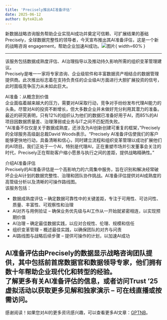 ```yaml
---
title: 'Precisely推出AI准备评估'
date: 2025-06-12
author: ByteAILab
---
```


新数据战略咨询服务帮助企业实现AI成功并奠定可信赖、可扩展结果的基础  
Precisely，全球数据完整性的领导者，今天宣布推出其AI准备评估，这是一个新的战略咨询 engagement，帮助企业加速AI成功。![图片](https://ai-techpark.com/wp-content/uploads/Precisely-1.jpg){ width=60% }

---
该服务包括数据成熟度评估、AI治理指导以及推动持久影响所需的组织变革管理建议。  
Precisely是唯一一家将专家咨询、企业级软件和丰富数据资产相结合的数据管理提供商。此次推出标志着在支持负责任的企业级AI方面进行大胆扩展投资的信号，此时面临竞争压力从未如此巨大。  

AI准备：从概念到价值  
企业面临着越来越大的压力，需要对AI采取行动，竞争对手纷纷发布代理AI能力的头条。尽管对AI的投资不断增长，但大多数企业并未做好充分利用其潜力的准备。最近的研究表明，只有12%的组织认为他们的数据已准备好用于AI，而85%的AI项目因数据质量差、治理薄弱或业务与IT之间不匹配而失败。  
“AI准备不仅仅是关于数据成熟度，还涉及为AI创新创建可重复的框架，”Precisely的全球服务高级副总裁David Woods表示。“Precisely AI准备评估使我们的客户能够更快地行动，具备清晰和信心，同时建立流程和组织变革管理以成功扩展他们的AI项目。我们正处于一个AI，特别是代理AI，正在重塑市场并引发董事会关注的时代，Precisely正在帮助客户缩小愿景与执行之间的差距，提供战略精确性。”  

介绍AI准备评估  
Precisely的AI准备评估是一个高影响力的六周集中服务，旨在识别和解决经常破坏企业AI计划的数据完整性、治理和团队协作挑战。AI准备评估提供对AI成熟度的高管级分析以及清晰的可操作路线图。  
该服务包括：

- 数据成熟度评估 – 确定数据可靠性中的关键差距，专注于可用性、可访问性、质量、丰富性、可观察性和治理
- AI对齐与用例验证 – 确保业务优先级与AI工作从一开始就紧密相连，以实现预期价值
- AI治理 – 确定最佳数据实践，以应对合规性、伦理、规模和信任
- 组织变革管理 – 概述最佳实践，以确保团队的对齐与问责
- AI路线图与战略后续步骤 – 提供可操作的计划，以加速AI成功

AI准备评估由Precisely的数据显示战略咨询团队提供，其中包括前首席数据官和数据领导专家，他们拥有数十年帮助企业现代化和转型的经验。  
了解更多有关AI准备评估的信息，或者访问Trust ’25虚拟活动以获取更多见解和独家演示 – 可在线直播或按需访问。
---
感谢阅读！如果您对AI的更多资讯感兴趣，可以查看更多AI文章：[GPTNB](https://gptnb.com)。